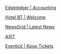 [Edgeledger | Accounting](https://yurakhovavko.github.io/Edgeledger_website/)<br>

[Hotel BT | Welcome](https://yurakhovavko.github.io/hotel_website/)<br>

[NewsGrid | Latest News](https://yurakhovavko.github.io/newsgrid/)<br>

[AXIT](https://yurakhovavko.github.io/AXIT/)<br>

[Eventick | Kpop Tickets](https://yurakhovavko.github.io/Evventick/)


